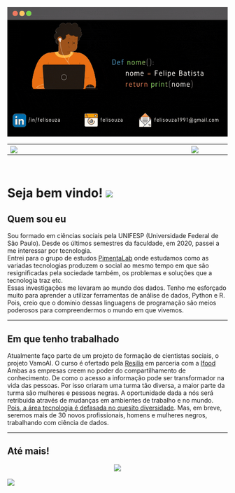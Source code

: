 <center>  

![](capa_github4.gif)
</center

<center>
<table>
<th><img width ="400px" align='left' src="https://github-readme-stats.vercel.app/api?username=Felisouza&theme=tokyonight&show_icons=True"/>
<th><img width="400px" align="right" src="https://github-readme-stats.vercel.app/api/top-langs/?username=Felisouza&hide=html&layout=compact&theme=tokyonight" />
</center>
</table>
<br>

# Seja bem vindo! <img src="https://media.giphy.com/media/26xBwdIuRJiAIqHwA/giphy.gif" width="50px"/>

## Quem sou eu  
Sou formado em ciências sociais pela UNIFESP (Universidade Federal de São Paulo). Desde os últimos semestres da faculdade, em 2020, passei a me interessar por tecnologia.  
Entrei para o grupo de estudos [PimentaLab](https://www.pimentalab.net/) onde estudamos como as variadas tecnologias produzem o social ao mesmo tempo em que são resignificadas pela sociedade também, os problemas e soluções que a tecnologia traz etc.  
Essas investigações me levaram ao mundo dos dados. Tenho me esforçado muito para aprender a utilizar ferramentas de análise de dados, Python e R. Pois, creio que o domínio dessas linguagens de programação são meios poderosos para compreendermos o mundo em que vivemos.

***
## Em que tenho trabalhado

Atualmente faço parte de um projeto de formação de cientistas sociais, o projeto VamoAI. O curso é ofertado pela [Resilia](https://www.resilia.work/) em parceria com a [Ifood](https://www.ifood.com.br/)  
Ambas as empresas creem no poder do compartilhamento de conhecimento. De como o acesso a informação pode ser transformador na vida das pessoas. Por isso criaram uma turma tão diversa, a maior parte da turma são mulheres e pessoas negras. A oportunidade dada a nós será retribuida através de mudanças em ambientes de trabalho e no mundo.  
[Pois, a área tecnologia é defasada no quesito diversidade](https://www.meupositivo.com.br/panoramapositivo/diversidade-e-inclusao-no-setor-de-ti/). Mas, em breve, seremos mais de 30 novos profissionais, homens e mulheres negros, trabalhando com ciência de dados.

***

## Até mais!
<center>
<img src= "https://octodex.github.com/images/nyantocat.gif" width="130px"/>
</center>


![](https://komarev.com/ghpvc/?username=Felisouza&color=red&style=flat)
<!--
**Felisouza/Felisouza** is a ✨ _special_ ✨ repository because its `README.md` (this file) appears on your GitHub profile.



Here are some ideas to get you started:

- 🔭 I’m currently working on ...
- 🌱 I’m currently learning ...
- 👯 I’m looking to collaborate on ...
- 🤔 I’m looking for help with ...
- 💬 Ask me about ...
- 📫 How to reach me: ...
- 😄 Pronouns: ...
- ⚡ Fun fact: ...
-->
